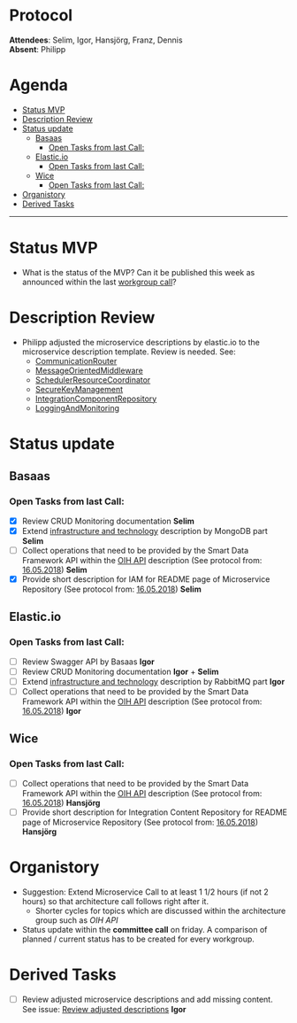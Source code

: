 # Protocol
**Attendees**: Selim, Igor, Hansjörg, Franz, Dennis <br>
**Absent**: Philipp

<!-- TOC depthFrom:1 depthTo:6 withLinks:1 updateOnSave:1 orderedList:0 -->

# Agenda

- [Status MVP](#status-mvp)
- [Description Review](#description-review)
- [Status update](#status-update)
	- [Basaas](#basaas)
		- [Open Tasks from last Call:](#open-tasks-from-last-call)
	- [Elastic.io](#elasticio)
		- [Open Tasks from last Call:](#open-tasks-from-last-call)
	- [Wice](#wice)
		- [Open Tasks from last Call:](#open-tasks-from-last-call)
- [Organistory](#organistory)
- [Derived Tasks](#derived-tasks)

<!-- /TOC -->

---

# Status MVP
- What is the status of the MVP? Can it be published this week as announced within the last [workgroup call](https://github.com/openintegrationhub/Microservices/blob/master/Protocols/2018-05-16WorkgroupCall.md#elasticio)?

# Description Review
- Philipp adjusted the microservice descriptions by elastic.io to the microservice description template. Review is needed. See:
  - [CommunicationRouter](https://github.com/openintegrationhub/Microservices/blob/master/MessageProcessing/CommunicationRouter.md)
  - [MessageOrientedMiddleware](https://github.com/openintegrationhub/Microservices/blob/master/MessageProcessing/MessageOrientedMiddleware.md)
  - [SchedulerResourceCoordinator](https://github.com/openintegrationhub/Microservices/blob/master/MessageProcessing/SchedulerResourceCoordinator.md)
  - [SecureKeyManagement](https://github.com/openintegrationhub/Microservices/blob/master/SecureAccessControl/SecureKeyManagement.md)
  - [IntegrationComponentRepository](https://github.com/openintegrationhub/Microservices/blob/master/RepositoryManagement/IntegrationComponentRepository.md)
  - [LoggingAndMonitoring](https://github.com/openintegrationhub/Microservices/blob/master/ManagementServices/LoggingMonitoring.md)

# Status update
## Basaas
### Open Tasks from last Call:
- [x] Review CRUD Monitoring documentation **Selim**
- [x] Extend [infrastructure and technology](https://github.com/openintegrationhub/Microservices/blob/master/InfrastructureAndTechnologies.md) description by MongoDB part **Selim**
- [ ] Collect operations that need to be provided by the Smart Data Framework API within the [OIH API](https://github.com/openintegrationhub/Microservices/tree/master/OihAPIs) description (See protocol from: [16.05.2018](https://github.com/openintegrationhub/Microservices/blob/master/Protocols/2018-05-16WorkgroupCall.md)) **Selim**
- [x] Provide short description for IAM for README page of Microservice Repository (See protocol from: [16.05.2018](https://github.com/openintegrationhub/Microservices/blob/master/Protocols/2018-05-16WorkgroupCall.md)) **Selim**

## Elastic.io
### Open Tasks from last Call:
- [ ] Review Swagger API by Basaas **Igor**
- [ ] Review CRUD Monitoring documentation **Igor** + **Selim**
- [ ] Extend [infrastructure and technology](https://github.com/openintegrationhub/Microservices/blob/master/InfrastructureAndTechnologies.md) description by RabbitMQ part **Igor**
- [ ] Collect operations that need to be provided by the Smart Data Framework API within the [OIH API](https://github.com/openintegrationhub/Microservices/tree/master/OihAPIs) description (See protocol from: [16.05.2018](https://github.com/openintegrationhub/Microservices/blob/master/Protocols/2018-05-16WorkgroupCall.md)) **Igor**

## Wice
### Open Tasks from last Call:
- [ ] Collect operations that need to be provided by the Smart Data Framework API within the [OIH API](https://github.com/openintegrationhub/Microservices/tree/master/OihAPIs) description (See protocol from: [16.05.2018](https://github.com/openintegrationhub/Microservices/blob/master/Protocols/2018-05-16WorkgroupCall.md)) **Hansjörg**
- [ ] Provide short description for Integration Content Repository for README page of Microservice Repository (See protocol from: [16.05.2018](https://github.com/openintegrationhub/Microservices/blob/master/Protocols/2018-05-16WorkgroupCall.md)) **Hansjörg**

# Organistory
- Suggestion: Extend Microservice Call to at least 1 1/2 hours (if not 2 hours) so that architecture call follows right after it.
  - Shorter cycles for topics which are discussed within the architecture group such as _OIH API_
- Status update within the **committee call** on friday. A comparison of planned / current status has to be created for every workgroup.

# Derived Tasks
- [ ] Review adjusted microservice descriptions and add missing content. See issue: [Review adjusted descriptions](https://github.com/openintegrationhub/Microservices/blob/master/Protocols/2018-05-16WorkgroupCall.md#boards?repos=110119585) **Igor**
